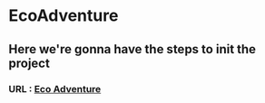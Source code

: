 # EcoAdventure

## Here we're gonna have the steps to init the project

### URL : [Eco Adventure](https://eco-adventure.vercel.app/)
